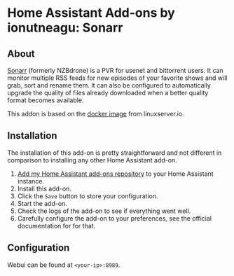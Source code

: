 # Home Assistant Add-ons by ionutneagu: Sonarr

## About

[Sonarr](https://sonarr.tv/) (formerly NZBdrone) is a PVR for usenet and bittorrent users. It can monitor multiple RSS feeds for new episodes of your favorite shows and will grab, sort and rename them. It can also be configured to automatically upgrade the quality of files already downloaded when a better quality format becomes available.

This addon is based on the [docker image](https://github.com/linuxserver/docker-sonarr) from linuxserver.io.

## Installation

The installation of this add-on is pretty straightforward and not different in
comparison to installing any other Home Assistant add-on.

1. [Add my Home Assistant add-ons repository][repository] to your Home Assistant instance.
1. Install this add-on.
1. Click the `Save` button to store your configuration.
1. Start the add-on.
1. Check the logs of the add-on to see if everything went well.
1. Carefully configure the add-on to your preferences, see the official documentation for for that.


## Configuration

Webui can be found at `<your-ip>:8989`.


[repository]: https://github.com/IonutNeagu/ha-addons/